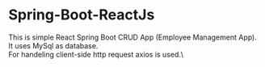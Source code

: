 # Spring-Boot-ReactJs

This is simple React Spring Boot CRUD App (Employee Management App).\
It uses MySql as database.\
For handeling client-side http request axios is used.\
